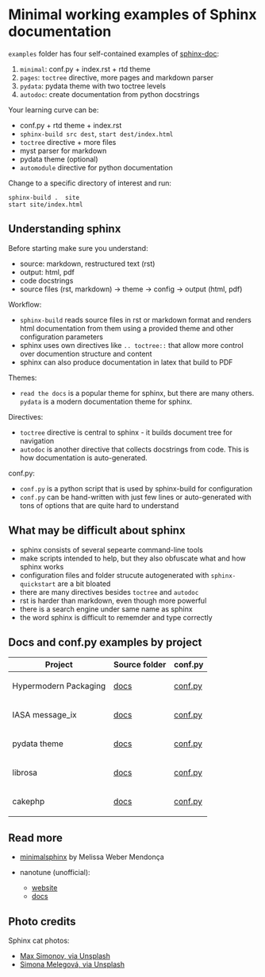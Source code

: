 # Minimal working examples of Sphinx documentation

`examples` folder has four self-contained examples of [sphinx-doc][sx]:

[sx]: https://www.sphinx-doc.org/en/master/

1. `minimal`: conf.py + index.rst + rtd theme
2. `pages`: `toctree` directive, more pages and markdown parser
3. `pydata`: pydata theme with two toctree levels
4. `autodoc`: create documentation from python docstrings

Your learning curve can be:

- conf.py + rtd theme + index.rst
- `sphinx-build src dest`, `start dest/index.html`
- `toctree` directive + more files
- myst parser for markdown
- pydata theme (optional)
- `automodule` directive for python documentation

Change to a specific directory of interest and run:

```console
sphinx-build .  site
start site/index.html
```

## Understanding sphinx

Before starting make sure you understand:

- source: markdown, restructured text (rst)
- output: html, pdf
- code docstrings
- source files (rst, markdown) -> theme -> config -> output (html, pdf)

Workflow:

- `sphinx-build` reads source files in rst or markdown format and renders
  html documentation from them using a provided theme and other configuration
  parameters
- sphinx uses own directives like `.. toctree::` that allow more control over
  documention structure and content
- sphinx can also produce documentation in latex that build to PDF

Themes:

- `read the docs` is a popular theme for sphinx, but there are many others.
  `pydata` is a modern documentation theme for sphinx.

Directives:

- `toctree` directive is central to sphinx - it builds document tree for navigation
- `autodoc` is another directive that collects docstrings from code.
  This is how documentation is auto-generated.

conf.py:

- `conf.py` is a python script that is used by sphinx-build for configuration
- `conf.py` can be hand-written with just few lines or auto-generated with tons
  of options that are quite hard to understand

## What may be difficult about sphinx

- sphinx consists of several sepearte command-line tools
- make scripts intended to help, but they also obfuscate what and how sphinx works
- configuration files and folder strucute autogenerated with `sphinx-quickstart` are a bit bloated
- there are many directives besides `toctree` and `autodoc`
- rst is harder than markdown, even though more powerful
- there is a search engine under same name as sphinx
- the word sphinx is difficult to rememder and type correctly

## Docs and conf.py examples by project

<table>
<thead>
<tr class="header">
<th>Project</th>
<th>Source folder</th>
<th>conf.py</th>
</tr>
</thead>
<tbody>

<tr>
<td><p>Hypermodern Packaging</p></td>
<td><p><a href="https://github.com/cjolowicz/cookiecutter-hypermodern-python/tree/master/%7B%7Bcookiecutter.project_name%7D%7D/docs">docs</a></p></td>
<td><p><a href="https://github.com/cjolowicz/cookiecutter-hypermodern-python/blob/master/%7B%7Bcookiecutter.project_name%7D%7D/docs/conf.py">conf.py</a></p></td>
</tr>

<tr>
<td><p>IASA message_ix</p></td>
<td><p><a href="https://github.com/iiasa/message_ix/tree/master/doc">docs</a></p></td>
<td><p><a href="https://github.com/iiasa/message_ix/blob/master/doc/conf.py">conf.py</a></p></td>
</tr>

<tr>
<td><p>pydata theme</p></td>
<td><p><a href="https://github.com/pandas-dev/pydata-sphinx-theme/blob/master/docs/">docs</a></p></td>
<td><p><a href="https://github.com/pandas-dev/pydata-sphinx-theme/blob/master/docs/conf.py">conf.py</a></p></td>
</tr>

<tr>
<td><p>librosa</p></td>
<td><p><a href="https://github.com/librosa/librosa/blob/main/docs/">docs</a></p></td>
<td><p><a href="https://github.com/librosa/librosa/blob/main/docs/conf.py">conf.py</a></p></td>
</tr>

<tr>
<td><p>cakephp</p></td>
<td><p><a href="https://github.com/jumoyz/cakephp/tree/081454224a415f9b9c8d5892f126612b00fb5146/en">docs</a></p></td>
<td><p><a href="https://github.com/jumoyz/cakephp/blob/081454224a415f9b9c8d5892f126612b00fb5146/en/conf.py">conf.py</a></p></td>
</tr>

</tbody>
</table>

## Read more

- [minimalsphinx](https://github.com/melissawm/minimalsphinx) by Melissa Weber Mendonça

- nanotune (unofficial):
  - [website](https://microsoft.github.io/nanotune/api/index.html)
  - [docs](https://github.com/microsoft/nanotune/tree/docs/docs)

## Photo credits

Sphinx cat photos:

- [Max Simonov, via Unsplash](https://unsplash.com/photos/fU4YA9w5taw)
- [Simona Melegová, via Unsplash](https://unsplash.com/photos/wIZVx0dz3Ok)
